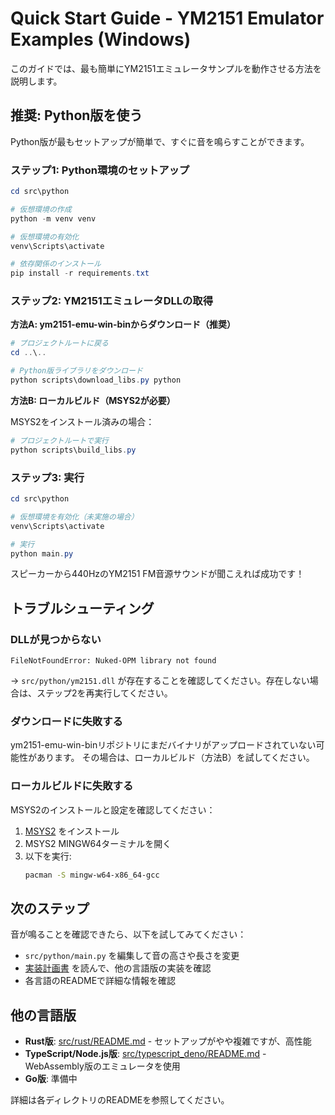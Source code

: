 # Quick Start Guide - YM2151 Emulator Examples (Windows)

このガイドでは、最も簡単にYM2151エミュレータサンプルを動作させる方法を説明します。

## 推奨: Python版を使う

Python版が最もセットアップが簡単で、すぐに音を鳴らすことができます。

### ステップ1: Python環境のセットアップ

```powershell
cd src\python

# 仮想環境の作成
python -m venv venv

# 仮想環境の有効化
venv\Scripts\activate

# 依存関係のインストール
pip install -r requirements.txt
```

### ステップ2: YM2151エミュレータDLLの取得

**方法A: ym2151-emu-win-binからダウンロード（推奨）**

```powershell
# プロジェクトルートに戻る
cd ..\..

# Python版ライブラリをダウンロード
python scripts\download_libs.py python
```

**方法B: ローカルビルド（MSYS2が必要）**

MSYS2をインストール済みの場合：

```powershell
# プロジェクトルートで実行
python scripts\build_libs.py
```

### ステップ3: 実行

```powershell
cd src\python

# 仮想環境を有効化（未実施の場合）
venv\Scripts\activate

# 実行
python main.py
```

スピーカーから440HzのYM2151 FM音源サウンドが聞こえれば成功です！

## トラブルシューティング

### DLLが見つからない

```
FileNotFoundError: Nuked-OPM library not found
```

→ `src/python/ym2151.dll` が存在することを確認してください。存在しない場合は、ステップ2を再実行してください。

### ダウンロードに失敗する

ym2151-emu-win-binリポジトリにまだバイナリがアップロードされていない可能性があります。
その場合は、ローカルビルド（方法B）を試してください。

### ローカルビルドに失敗する

MSYS2のインストールと設定を確認してください：

1. [MSYS2](https://www.msys2.org/) をインストール
2. MSYS2 MINGW64ターミナルを開く
3. 以下を実行:
   ```bash
   pacman -S mingw-w64-x86_64-gcc
   ```

## 次のステップ

音が鳴ることを確認できたら、以下を試してみてください：

- `src/python/main.py` を編集して音の高さや長さを変更
- [実装計画書](IMPLEMENTATION_PLAN.md) を読んで、他の言語版の実装を確認
- 各言語のREADMEで詳細な情報を確認

## 他の言語版

- **Rust版**: [src/rust/README.md](src/rust/README.md) - セットアップがやや複雑ですが、高性能
- **TypeScript/Node.js版**: [src/typescript_deno/README.md](src/typescript_deno/README.md) - WebAssembly版のエミュレータを使用
- **Go版**: 準備中

詳細は各ディレクトリのREADMEを参照してください。

